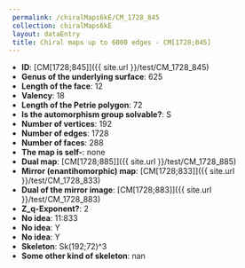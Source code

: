 ```yaml
--- 
 permalink: /chiralMaps6kE/CM_1728_845 
 collection: chiralMaps6kE
 layout: dataEntry
 title: Chiral maps up to 6000 edges - CM[1728;845]
---
```


- **ID**: [CM[1728;845]]({{ site.url }}/test/CM_1728_845)
- **Genus of the underlying surface**: 625
- **Length of the face**: 12
- **Valency**: 18
- **Length of the Petrie polygon**: 72
- **Is the automorphism group solvable?**: S
- **Number of vertices**: 192
- **Number of edges**: 1728
- **Number of faces**: 288
- **The map is self-**: none
- **Dual map**: [CM[1728;885]]({{ site.url }}/test/CM_1728_885)
- **Mirror (enantihomorphic) map**: [CM[1728;833]]({{ site.url }}/test/CM_1728_833)
- **Dual of the mirror image**: [CM[1728;883]]({{ site.url }}/test/CM_1728_883)
- **Z_q-Exponent?**: 2
- **No idea**:  11:833
- **No idea**: Y
- **No idea**: Y
- **Skeleton**: Sk(192;72)^3
- **Some other kind of skeleton**: nan
